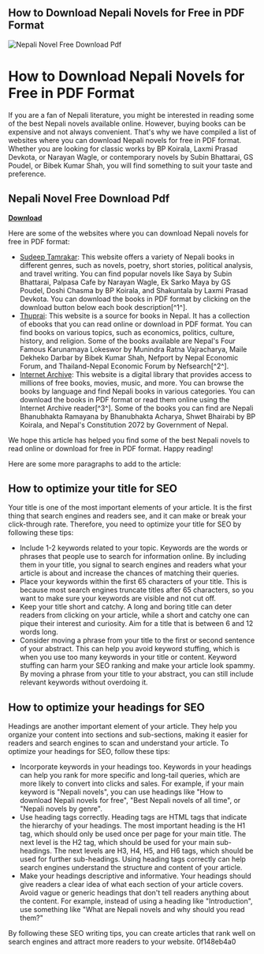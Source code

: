 ## How to Download Nepali Novels for Free in PDF Format

 
![Nepali Novel Free Download Pdf](https://assets.wakelet.com/monomer/thumbnail/wakelet-socail-thumbnail.png)

 
# How to Download Nepali Novels for Free in PDF Format
  
If you are a fan of Nepali literature, you might be interested in reading some of the best Nepali novels available online. However, buying books can be expensive and not always convenient. That's why we have compiled a list of websites where you can download Nepali novels for free in PDF format. Whether you are looking for classic works by BP Koirala, Laxmi Prasad Devkota, or Narayan Wagle, or contemporary novels by Subin Bhattarai, GS Poudel, or Bibek Kumar Shah, you will find something to suit your taste and preference.
 
## Nepali Novel Free Download Pdf


[**Download**](https://www.google.com/url?q=https%3A%2F%2Fbytlly.com%2F2tKqSy&sa=D&sntz=1&usg=AOvVaw3A_a-QCqjV-xwOAVi_4Lhp)

  
Here are some of the websites where you can download Nepali novels for free in PDF format:
  
- [Sudeep Tamrakar](https://sudeeptamrakar.com.np/book-type/nepali-books/): This website offers a variety of Nepali books in different genres, such as novels, poetry, short stories, political analysis, and travel writing. You can find popular novels like Saya by Subin Bhattarai, Palpasa Cafe by Narayan Wagle, Ek Sarko Maya by GS Poudel, Doshi Chasma by BP Koirala, and Shakuntala by Laxmi Prasad Devkota. You can download the books in PDF format by clicking on the download button below each book description[^1^].
- [Thuprai](https://thuprai.com/books/pdf/): This website is a source for books in Nepal. It has a collection of ebooks that you can read online or download in PDF format. You can find books on various topics, such as economics, politics, culture, history, and religion. Some of the books available are Nepal's Four Famous Karunamaya Lokeswor by Munindra Ratna Vajracharya, Maile Dekheko Darbar by Bibek Kumar Shah, Nefport by Nepal Economic Forum, and Thailand-Nepal Economic Forum by Nefsearch[^2^].
- [Internet Archive](https://archive.org/details/booksbylanguage_nepali): This website is a digital library that provides access to millions of free books, movies, music, and more. You can browse the books by language and find Nepali books in various categories. You can download the books in PDF format or read them online using the Internet Archive reader[^3^]. Some of the books you can find are Nepali Bhanubhakta Ramayana by Bhanubhakta Acharya, Shwet Bhairabi by BP Koirala, and Nepal's Constitution 2072 by Government of Nepal.

We hope this article has helped you find some of the best Nepali novels to read online or download for free in PDF format. Happy reading!

Here are some more paragraphs to add to the article:
  
## How to optimize your title for SEO
  
Your title is one of the most important elements of your article. It is the first thing that search engines and readers see, and it can make or break your click-through rate. Therefore, you need to optimize your title for SEO by following these tips:

- Include 1-2 keywords related to your topic. Keywords are the words or phrases that people use to search for information online. By including them in your title, you signal to search engines and readers what your article is about and increase the chances of matching their queries.
- Place your keywords within the first 65 characters of your title. This is because most search engines truncate titles after 65 characters, so you want to make sure your keywords are visible and not cut off.
- Keep your title short and catchy. A long and boring title can deter readers from clicking on your article, while a short and catchy one can pique their interest and curiosity. Aim for a title that is between 6 and 12 words long.
- Consider moving a phrase from your title to the first or second sentence of your abstract. This can help you avoid keyword stuffing, which is when you use too many keywords in your title or content. Keyword stuffing can harm your SEO ranking and make your article look spammy. By moving a phrase from your title to your abstract, you can still include relevant keywords without overdoing it.

## How to optimize your headings for SEO
  
Headings are another important element of your article. They help you organize your content into sections and sub-sections, making it easier for readers and search engines to scan and understand your article. To optimize your headings for SEO, follow these tips:

- Incorporate keywords in your headings too. Keywords in your headings can help you rank for more specific and long-tail queries, which are more likely to convert into clicks and sales. For example, if your main keyword is "Nepali novels", you can use headings like "How to download Nepali novels for free", "Best Nepali novels of all time", or "Nepali novels by genre".
- Use heading tags correctly. Heading tags are HTML tags that indicate the hierarchy of your headings. The most important heading is the H1 tag, which should only be used once per page for your main title. The next level is the H2 tag, which should be used for your main sub-headings. The next levels are H3, H4, H5, and H6 tags, which should be used for further sub-headings. Using heading tags correctly can help search engines understand the structure and content of your article.
- Make your headings descriptive and informative. Your headings should give readers a clear idea of what each section of your article covers. Avoid vague or generic headings that don't tell readers anything about the content. For example, instead of using a heading like "Introduction", use something like "What are Nepali novels and why should you read them?"

By following these SEO writing tips, you can create articles that rank well on search engines and attract more readers to your website.
 0f148eb4a0
